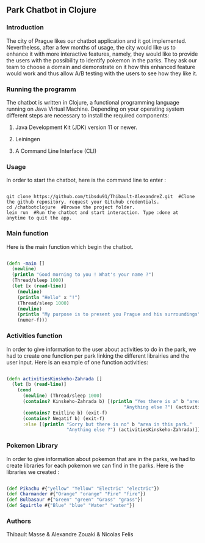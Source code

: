 ## Park Chatbot in Clojure

### Introduction

The city of Prague likes our chatbot application and it got implemented. Nevertheless, after a few
months of usage, the city would like us to enhance it with more interactive features, namely, they
would like to provide the users with the possibility to identify pokemon in the
parks. They ask our team to choose a domain and demonstrate on it how this enhanced feature
would work and thus allow A/B testing with the users to see how they like it.

### Running the programm

The chatbot is written in Clojure, a functional programming language running on Java Virtual Machine. Depending on your operating system different steps are necessary to install the required components:

1. Java Development Kit (JDK) version 11 or newer.

2. Leiningen

3. A Command Line Interface (CLI)

### Usage

In order to start the chatbot, here is the command line to enter :

```shell

git clone https://github.com/tibsdu91/Thibault-AlexandreZ.git  #Clone the github repository, request your Gituhub credentials.
cd /chatbotclojure  #Browse the project folder.
lein run  #Run the chatbot and start interaction. Type :done at anytime to quit the app.

```
### Main function

Here is the main function which begin the chatbot.

```clojure

(defn -main []
  (newline)
  (println "Good morning to you ! What's your name ?")
  (Thread/sleep 1000)
  (let [x (read-line)]
    (newline)
    (println "Hello" x "!")
    (Thread/sleep 1000)
    (newline)
    (println "My purpose is to present you Prague and his surroundings")
    (numer-f)))

```

### Activities function

In order to give information to the user about activities to do in the park, we had to create one function per park linking the different librairies and the user input. Here is an example of one function activities:

```clojure

(defn activitiesKinskeho-Zahrada []
  (let [b (read-line)]
    (cond
      (newline) (Thread/sleep 1000)
      (contains? Kinskeho-Zahrada b) [(println "Yes there is a" b "area in this park."
                                           "Anything else ?") (activitiesKinskeho-Zahrada)]
      (contains? Exitline b) (exit-f)
      (contains? Negatif b) (exit-f)
      :else [(println "Sorry but there is no" b "area in this park."
                      "Anything else ?") (activitiesKinskeho-Zahrada)])))

```

### Pokemon Library

In order to give information about pokemon that are in the parks, we had to create libraries for each pokemon we can find in the parks. Here is the libraries we created :
```clojure

(def Pikachu #{"yellow" "Yellow" "Electric" "electric"})
(def Charmander #{"Orange" "orange" "Fire" "fire"})
(def Bulbasaur #{"Green" "green" "Grass" "grass"})
(def Squirtle #{"Blue" "blue" "Water" "water"})

```


### Authors

Thibault Masse & Alexandre Zouaki & Nicolas Felis

